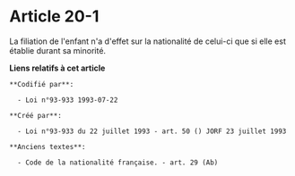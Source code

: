 # Article 20-1

La filiation de l'enfant n'a d'effet sur la nationalité de celui-ci que si elle est établie durant sa minorité.

**Liens relatifs à cet article**

	**Codifié par**:

	  - Loi n°93-933 1993-07-22

	**Créé par**:

	  - Loi n°93-933 du 22 juillet 1993 - art. 50 () JORF 23 juillet 1993

	**Anciens textes**:

	  - Code de la nationalité française. - art. 29 (Ab)
